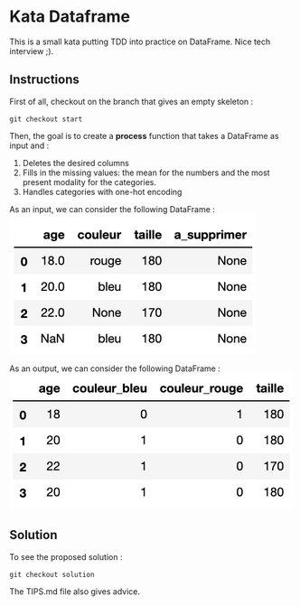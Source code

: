 # Kata Dataframe
This is a small kata putting TDD into practice on DataFrame. Nice tech interview ;).

## Instructions
First of all, checkout on the branch that gives an empty skeleton :
```
git checkout start
```
Then, the goal is to create a __process__ function that takes a DataFrame as input and :
1. Deletes the desired columns
2. Fills in the missing values: the mean for the numbers and the most present modality for the categories.
3. Handles categories with one-hot encoding

As an input, we can consider the following DataFrame : 
![dataframe_entree](images/dataframe_entree.png)

As an output, we can consider the following DataFrame : 
![dataframe_sortie](images/dataframe_sortie.png)

## Solution
To see the proposed solution : 
```
git checkout solution
```
The TIPS.md file also gives advice.